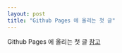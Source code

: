 ```yaml
---
layout: post
title: "Github Pages 에 올리는 첫 글"
---
```


Github Pages 에 올리는 첫 글
[참고](https://ilmol.com/2015/01/Jekyll,Git-%EC%9D%84-%EB%AA%B0%EB%9D%BC%EB%8F%84-%EB%AC%B4%EB%A3%8C-Github-Pages-%EC%A6%90%EA%B8%B0%EA%B8%B0.html)
